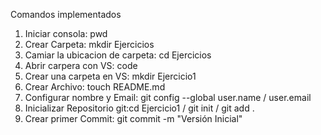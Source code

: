 Comandos implementados

1. Iniciar consola: pwd
2. Crear Carpeta: mkdir Ejercicios
3. Camiar la ubicacion de carpeta: cd Ejercicios
4. Abrir carpera con VS: code
5. Crear una carpeta en VS: mkdir Ejercicio1
6. Crear Archivo: touch README.md
7. Configurar nombre y Email: git config --global user.name / user.email
8. Inicializar Repositorio git:cd Ejercicio1 / git init / git add .
9. Crear primer Commit: git commit -m "Versión Inicial"

